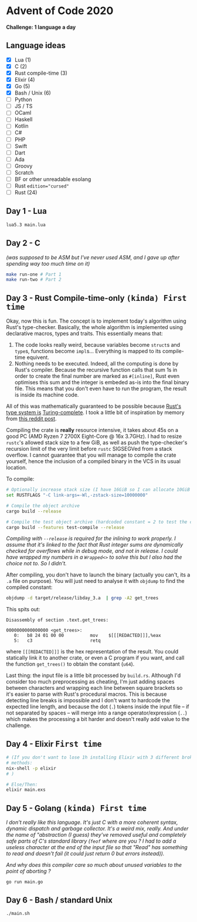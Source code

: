 # Advent of Code 2020

**Challenge: 1 language a day**

## Language ideas

  * [x] Lua (1)
  * [x] C (2)
  * [x] Rust compile-time (3)
  * [x] Elixir (4)
  * [x] Go (5)
  * [x] Bash / Unix (6)
  * [ ] Python
  * [ ] JS / TS
  * [ ] OCaml
  * [ ] Haskell
  * [ ] Kotlin
  * [ ] C#
  * [ ] PHP
  * [ ] Swift
  * [ ] Dart
  * [ ] Ada
  * [ ] Groovy
  * [ ] Scratch
  * [ ] BF or other unreadable esolang
  * [ ] Rust `edition="cursed"`
  * [ ] Rust (24)

## Day 1 - Lua

```bash
lua5.3 main.lua
```

## Day 2 - C
_(was supposed to be ASM but I've never used ASM, and I gave up after spending way too much time on it)_

```bash
make run-one # Part 1
make run-two # Part 2
```

## Day 3 - Rust Compile-time-only <kbd>(kinda) First time</kbd>

Okay, now this is fun. The concept is to implement today's algorithm using Rust's type-checker. Basically, the whole algorithm is implemented using declarative macros, types and traits. This essentially means that:

  1. The code looks really weird, because variables become `struct`s and `type`s, functions become `impl`s... Everything is mapped to its compile-time equivent.
  2. Nothing needs to be executed. Indeed, all the computing is done by Rust's compiler. Because the recursive function calls that sum 1s in order to create the final number are marked as `#[inline]`, Rust even optimises this sum and the integer is embeded as-is into the final binary file. This means that you don't even have to run the program, the result is inside its machine code.

All of this was mathematically guaranteed to be possible because [Rust's type system is](https://sdleffler.github.io/RustTypeSystemTuringComplete/) [Turing-complete](https://en.wikipedia.org/wiki/Turing_completeness). I took a little bit of inspiration by memory from [this reddit post](https://www.reddit.com/r/rust/comments/j9nnpv/proving_that_1_1_2_in_rust/).

Compiling the crate is **really** resource intensive, it takes about 45s on a good PC (AMD Ryzen 7 2700X Eight-Core @ 16x 3.7GHz). I had to resize `rustc`'s allowed stack size to a few GiB, as well as push the type-checker's recursion limit of the very limit before `rustc` SIGSEGVed from a stack overflow. I cannot guarantee that you will manage to compile the crate yourself, hence the inclusion of a compiled binary in the VCS in its usual location.

To compile:
```bash
# Optionally increase stack size (I have 16GiB so I can allocate 10GiB without problems)
set RUSTFLAGS "-C link-args=-Wl,-zstack-size=10000000"

# Compile the object archive
cargo build --release

# Compile the test object archive (hardcoded constant = 2 to test the compilation)
cargo build --features test-compile --release
```

_Compiling with `--release` is required for the inlining to work properly. I assume that it's linked to the fact that Rust integer sums are dynamically checked for overflows while in debug mode, and not in release. I could have wrapped my numbers in a `Wrapped<>` to solve this but I also had the choice not to. So I didn't._

After compiling, you don't have to launch the binary (actually you can't, its a `.a` file on purpose). You will just need to analyse it with `objdump` to find the compiled constant:

```bash
objdump -d target/release/libday_3.a  | grep -A2 get_trees
```

This spits out:

```
Disassembly of section .text.get_trees:

0000000000000000 <get_trees>:
   0:   b8 24 01 00 00          mov    $[[[REDACTED]]],%eax
   5:   c3                      retq
```

where `[[[REDACTED]]]` is the hex representation of the result. You could statically link it to another crate, or even a C program if you want, and call the function `get_trees()` to obtain the constant (`u64`).

Last thing: the input file is a little bit processed by `build.rs`. Although I'd consider too much preprocessing as cheating, I'm just adding spaces between characters and wrapping each line between square brackets so it's easier to parse with Rust's procedural macros. This is because detecting line breaks is impossible and I don't want to hardcode the expected line length, and because the dot (`.`) tokens inside the input file – if not separated by spaces – will merge into a range operator/expression (`..`) which makes the processing a bit harder and doesn't really add value to the challenge.

## Day 4 - Elixir <kbd>First time</kbd>

```bash
# (If you don't want to lose 1h installing Elixir with 3 different broken
# methods:
nix-shell -p elixir
# )

# Else/Then:
elixir main.exs
```

## Day 5 - Golang <kbd>(kinda) First time</kbd>

_I don't really like this language. It's just C with a more coherent syntax, dynamic dispatch and garbage collector. It's a weird mix, really. And under the name of "abstraction (I guess) they've removed useful and completely safe parts of C's standard library (`feof` where are you ? I had to add a useless character at the end of the input file so that "Read" has something to read and doesn't fail (it could just return 0 but errors instead))._

_And why does this compiler care so much about unused variables to the point of aborting ?_

```
go run main.go
```

## Day 6 - Bash / standard Unix

```
./main.sh
```
